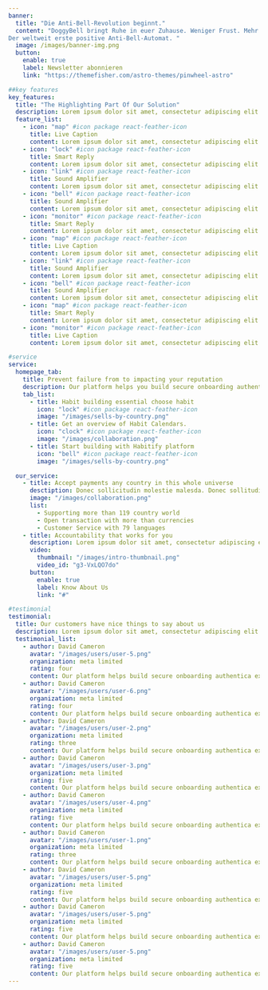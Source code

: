 ```yaml
---
banner:
  title: "Die Anti-Bell-Revolution beginnt."
  content: "DoggyBell bringt Ruhe in euer Zuhause. Weniger Frust. Mehr Gemeinsamkeit. 
Der weltweit erste positive Anti-Bell-Automat. "
  image: /images/banner-img.png
  button:
    enable: true
    label: Newsletter abonnieren
    link: "https://themefisher.com/astro-themes/pinwheel-astro"

##key features
key_features:
  title: "The Highlighting Part Of Our Solution"
  description: Lorem ipsum dolor sit amet, consectetur adipiscing elit. Morbi egestas Werat viverra id et aliquet. vulputate egestas sollicitudin.
  feature_list:
    - icon: "map" #icon package react-feather-icon
      title: Live Caption
      content: Lorem ipsum dolor sit amet, consectetur adipiscing elit.
    - icon: "lock" #icon package react-feather-icon
      title: Smart Reply
      content: Lorem ipsum dolor sit amet, consectetur adipiscing elit.
    - icon: "link" #icon package react-feather-icon
      title: Sound Amplifier
      content: Lorem ipsum dolor sit amet, consectetur adipiscing elit.
    - icon: "bell" #icon package react-feather-icon
      title: Sound Amplifier
      content: Lorem ipsum dolor sit amet, consectetur adipiscing elit.
    - icon: "monitor" #icon package react-feather-icon
      title: Smart Reply
      content: Lorem ipsum dolor sit amet, consectetur adipiscing elit.
    - icon: "map" #icon package react-feather-icon
      title: Live Caption
      content: Lorem ipsum dolor sit amet, consectetur adipiscing elit.
    - icon: "link" #icon package react-feather-icon
      title: Sound Amplifier
      content: Lorem ipsum dolor sit amet, consectetur adipiscing elit.
    - icon: "bell" #icon package react-feather-icon
      title: Sound Amplifier
      content: Lorem ipsum dolor sit amet, consectetur adipiscing elit.
    - icon: "map" #icon package react-feather-icon
      title: Smart Reply
      content: Lorem ipsum dolor sit amet, consectetur adipiscing elit.
    - icon: "monitor" #icon package react-feather-icon
      title: Live Caption
      content: Lorem ipsum dolor sit amet, consectetur adipiscing elit.

#service
service:
  homepage_tab:
    title: Prevent failure from to impacting your reputation
    description: Our platform helps you build secure onboarding authentication experiences that retain and engage your users. We build the infrastructure, you can.
    tab_list:
      - title: Habit building essential choose habit
        icon: "lock" #icon package react-feather-icon
        image: "/images/sells-by-country.png"
      - title: Get an overview of Habit Calendars.
        icon: "clock" #icon package react-feather-icon
        image: "/images/collaboration.png"
      - title: Start building with Habitify platform
        icon: "bell" #icon package react-feather-icon
        image: "/images/sells-by-country.png"

  our_service:
    - title: Accept payments any country in this whole universe
      desctiption: Donec sollicitudin molestie malesda. Donec sollitudin molestie malesuada. Mauris pellentesque nec, egestas non nisi. Cras ultricies ligula sed
      image: "/images/collaboration.png"
      list:
        - Supporting more than 119 country world
        - Open transaction with more than currencies
        - Customer Service with 79 languages
    - title: Accountability that works for you
      description: Lorem ipsum dolor sit amet, consectetur adipiscing elit. Morbi egestas Werat viverra id et aliquet. vulputate egestas sollicitudin.
      video:
        thumbnail: "/images/intro-thumbnail.png"
        video_id: "g3-VxLQO7do"
      button:
        enable: true
        label: Know About Us
        link: "#"

#testimonial
testimonial:
  title: Our customers have nice things to say about us
  description: Lorem ipsum dolor sit amet, consectetur adipiscing elit. Morbi egestas Werat viverra id et aliquet. vulputate egestas sollicitudin.
  testimonial_list:
    - author: David Cameron
      avatar: "/images/users/user-5.png"
      organization: meta limited
      rating: four
      content: Our platform helps build secure onboarding authentica experiences & engage your users. We build .
    - author: David Cameron
      avatar: "/images/users/user-6.png"
      organization: meta limited
      rating: four
      content: Our platform helps build secure onboarding authentica experiences & engage your users. We build .
    - author: David Cameron
      avatar: "/images/users/user-2.png"
      organization: meta limited
      rating: three
      content: Our platform helps build secure onboarding authentica experiences & engage your users. We build .
    - author: David Cameron
      avatar: "/images/users/user-3.png"
      organization: meta limited
      rating: five
      content: Our platform helps build secure onboarding authentica experiences & engage your users. We build .
    - author: David Cameron
      avatar: "/images/users/user-4.png"
      organization: meta limited
      rating: five
      content: Our platform helps build secure onboarding authentica experiences & engage your users. We build .
    - author: David Cameron
      avatar: "/images/users/user-1.png"
      organization: meta limited
      rating: three
      content: Our platform helps build secure onboarding authentica experiences & engage your users. We build .
    - author: David Cameron
      avatar: "/images/users/user-5.png"
      organization: meta limited
      rating: five
      content: Our platform helps build secure onboarding authentica experiences & engage your users. We build .
    - author: David Cameron
      avatar: "/images/users/user-5.png"
      organization: meta limited
      rating: five
      content: Our platform helps build secure onboarding authentica experiences & engage your users. We build .
    - author: David Cameron
      avatar: "/images/users/user-5.png"
      organization: meta limited
      rating: five
      content: Our platform helps build secure onboarding authentica experiences & engage your users. We build .
---
```


